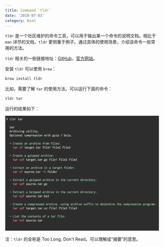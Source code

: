 ```yaml
---
title: Command `tldr`
date: '2019-07-03'
category: Bash
---
```


`tldr` 是一个社区维护的命令工具，可以用于输出某一个命令的说明文档。相比于 `man` 详尽的文档，`tldr` 更侧重于例子。通过具体的使用场景，介绍该命令一些常用的方法。

`tldr` 相关的一些链接地址：[GitHub](https://github.com/tldr-pages/tldr)，[官方网站](https://tldr.sh/)。

安装 `tldr` 可以使用 `brew`：

```bash
brew install tldr
```

比如，需要了解 `tar` 的使用方法，可以运行下面的命令：

```bash
tldr tar
```

运行的结果如下：

![tldr command result](./2019-07-03-tldr-screenshot.png)

注：`tldr` 的全称是 Too Long; Don't Read。可以理解成“摘要”的意思。
